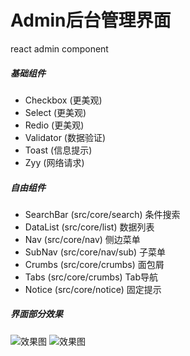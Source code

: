 # Admin后台管理界面
react admin component

##### 基础组件
- Checkbox  (更美观)
- Select    (更美观)
- Redio     (更美观)
- Validator (数据验证)
- Toast     (信息提示)
- Zyy       (网络请求)

##### 自由组件

- SearchBar (src/core/search)   条件搜索
- DataList  (src/core/list)     数据列表
- Nav       (src/core/nav)      侧边菜单
- SubNav    (src/core/nav/sub)  子菜单
- Crumbs    (src/core/crumbs)   面包屑
- Tabs      (src/core/crumbs)   Tab导航
- Notice    (src/core/notice)   固定提示

##### 界面部分效果

![效果图](https://raw.githubusercontent.com/wuquanyao/react-admin/master/%E6%95%88%E6%9E%9C%E5%9B%BE/2.png)
![效果图](https://raw.githubusercontent.com/wuquanyao/react-admin/master/%E6%95%88%E6%9E%9C%E5%9B%BE/1.png)
